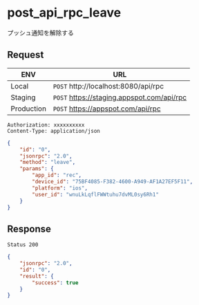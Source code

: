 # post_api_rpc_leave

プッシュ通知を解除する

## Request

|ENV|URL|
|---|---|
|Local|`POST` http://localhost:8080/api/rpc|
|Staging|`POST` https://staging.appspot.com/api/rpc|
|Production|`POST` https://appspot.com/api/rpc|

```
Authorization: xxxxxxxxxx
Content-Type: application/json
```
```json
{
    "id": "0",
    "jsonrpc": "2.0",
    "method": "leave",
    "params": {
        "app_id": "rec",
        "device_id": "75BF4085-F382-4600-A949-AF1A27EF5F11",
        "platform": "ios",
        "user_id": "wnuLkLqflFWWtuhu7dvML0sy6Rh1"
    }
}
```

## Response

```
Status 200
```
```json
{
    "jsonrpc": "2.0",
    "id": "0",
    "result": {
        "success": true
    }
}
```

